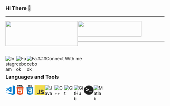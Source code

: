 ###  Hi There :wave:

<hr>
<img align="left" width = "230px" height = "80px" src="https://yue.panchikawattamultipoint.pw/img/nyan-cat-gif-transparent-background.png" /><img align="center" width="200px" height ="50"px src ="https://freepngimg.com/thumb/unicorn/26005-3-unicorn-transparent-image.png"/>
<hr>

<br>


###Connect With me 
[<img align="left" alt="Instagram" width="34px" src="https://cdn4.iconfinder.com/data/icons/flat-social-media-icons-1/512/instagram-2.png" />](https://www.instagram.com/elyes_bouallegue/)
[<img align="left" alt="Facebook" width="34px" src="https://cdn3.iconfinder.com/data/icons/capsocial-round/500/facebook-512.png" />](https://www.facebook.com/ElyesBoualleguee/)
[<img align="left" alt="Facebook" width="34px" src="https://www.vectorico.com/download/social_media/Reddit-Icon.png" />](https://www.reddit.com/user/Elyes9918/)
<br/>
<br/>


### Languages and Tools
<img align="left" alt="Visual Studio Code" width="31px" src="https://raw.githubusercontent.com/github/explore/80688e429a7d4ef2fca1e82350fe8e3517d3494d/topics/visual-studio-code/visual-studio-code.png" />
<img align="left" alt="HTML5" width="31px" src="https://raw.githubusercontent.com/github/explore/80688e429a7d4ef2fca1e82350fe8e3517d3494d/topics/html/html.png" />
<img align="left" alt="CSS3" width="31px" src="https://raw.githubusercontent.com/github/explore/80688e429a7d4ef2fca1e82350fe8e3517d3494d/topics/css/css.png" />
<img align="left" alt="JavaScript" width="31px" src="https://raw.githubusercontent.com/github/explore/80688e429a7d4ef2fca1e82350fe8e3517d3494d/topics/javascript/javascript.png" />
<img align="left" alt="Java" width="31px" src="https://image.flaticon.com/icons/png/512/226/226777.png" />
<img align="left" alt="C++" width="31px" src="https://upload.wikimedia.org/wikipedia/commons/thumb/1/18/ISO_C%2B%2B_Logo.svg/306px-ISO_C%2B%2B_Logo.svg.png" />
<img align="left" alt="Git" width="31px" src="https://git-scm.com/images/logos/downloads/Git-Icon-1788C.png" />
<img align="left" alt="GitHub" width="31px" src="https://i.imgur.com/8M1UO2a.png" />
<img align="left" alt="Terminal" width="31px" src="https://raw.githubusercontent.com/github/explore/80688e429a7d4ef2fca1e82350fe8e3517d3494d/topics/terminal/terminal.png" />
<img align="left" alt="Matlab" width="31px" src="https://upload.wikimedia.org/wikipedia/commons/thumb/2/21/Matlab_Logo.png/667px-Matlab_Logo.png" />

<br/>
<br/>



